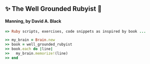 ## :sparkles: The Well Grounded Rubyist :gem: 
#### Manning, by David A. Black
 

```ruby
=> Ruby scripts, exercises, code snippets as inspired by book ...

>> my_brain = Brain.new
>> book = well_grounded_rubyist
>> book.each do |line|
>>   my_brain.memorize!(line)
>> end
```
